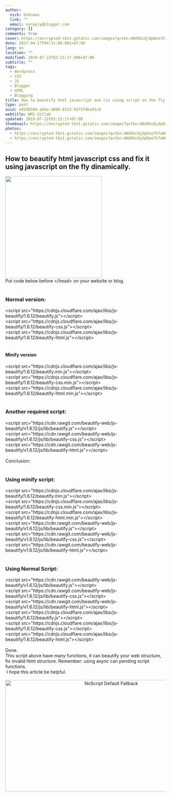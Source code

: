 ```yaml
---
author:
  nick: Unknown
  link: ""
  email: noreply@blogger.com
category: []
comments: true
cover: https://encrypted-tbn1.gstatic.com/images?q=tbn:ANd9GcQjdpDoe7h7wNQx9CmRe46wN2Ta_p7TYUg_q9p0GUr6OM6Y1hml
date: 2017-04-17T04:31:00.001+07:00
lang: en
location: ""
modified: 2019-07-22T03:23:17.908+07:00
subtitle: ""
tags:
  - Wordpress
  - CSS
  - JS
  - Blogger
  - HTML
  - Blogging
title: How to beautify html javascript and css using script on the fly
type: post
uuid: e93db569-abba-4888-8153-92f5f4ba91c8
webtitle: WMI Gitlab
updated: 2019-07-22T03:23:17+07:00
thumbnail: https://encrypted-tbn1.gstatic.com/images?q=tbn:ANd9GcQjdpDoe7h7wNQx9CmRe46wN2Ta_p7TYUg_q9p0GUr6OM6Y1hml
photos:
  - https://encrypted-tbn1.gstatic.com/images?q=tbn:ANd9GcQjdpDoe7h7wNQx9CmRe46wN2Ta_p7TYUg_q9p0GUr6OM6Y1hml
  - https://encrypted-tbn1.gstatic.com/images?q=tbn:ANd9GcQjdpDoe7h7wNQx9CmRe46wN2Ta_p7TYUg_q9p0GUr6OM6Y1hml
---
```


<h2>How to beautify html javascript css and fix it using javascript on the fly dinamically.</h2><div><img height="320" src="https://encrypted-tbn1.gstatic.com/images?q=tbn:ANd9GcQjdpDoe7h7wNQx9CmRe46wN2Ta_p7TYUg_q9p0GUr6OM6Y1hml" width="303"></div><div>Put code below before &lt;/head&gt; on your website or blog.</div><div><br></div><h3>Normal version:</h3>&lt;script src="https://cdnjs.cloudflare.com/ajax/libs/js-beautify/1.6.12/beautify.js"&gt;&lt;/script&gt;<br>&lt;script src="https://cdnjs.cloudflare.com/ajax/libs/js-beautify/1.6.12/beautify-css.js"&gt;&lt;/script&gt;<br>&lt;script src="https://cdnjs.cloudflare.com/ajax/libs/js-beautify/1.6.12/beautify-html.js"&gt;&lt;/script&gt;<br><br><h4>Minify version</h4>&lt;script src="https://cdnjs.cloudflare.com/ajax/libs/js-beautify/1.6.12/beautify.min.js"&gt;&lt;/script&gt;<br>&lt;script src="https://cdnjs.cloudflare.com/ajax/libs/js-beautify/1.6.12/beautify-css.min.js"&gt;&lt;/script&gt;<br>&lt;script src="https://cdnjs.cloudflare.com/ajax/libs/js-beautify/1.6.12/beautify-html.min.js"&gt;&lt;/script&gt;<br><br><h3>Another required script:</h3>&lt;script src="https://cdn.rawgit.com/beautify-web/js-beautify/v1.6.12/js/lib/beautify.js"&gt;&lt;/script&gt;<br>&lt;script src="https://cdn.rawgit.com/beautify-web/js-beautify/v1.6.12/js/lib/beautify-css.js"&gt;&lt;/script&gt;<br>&lt;script src="https://cdn.rawgit.com/beautify-web/js-beautify/v1.6.12/js/lib/beautify-html.js"&gt;&lt;/script&gt;<br><div><br></div><div>Conclusion:</div><div><br></div><h3>Using minify script:</h3><div>&lt;script src="https://cdnjs.cloudflare.com/ajax/libs/js-beautify/1.6.12/beautify.min.js"&gt;&lt;/script&gt;<br>&lt;script src="https://cdnjs.cloudflare.com/ajax/libs/js-beautify/1.6.12/beautify-css.min.js"&gt;&lt;/script&gt;<br>&lt;script src="https://cdnjs.cloudflare.com/ajax/libs/js-beautify/1.6.12/beautify-html.min.js"&gt;&lt;/script&gt;<br>&lt;script src="https://cdn.rawgit.com/beautify-web/js-beautify/v1.6.12/js/lib/beautify.js"&gt;&lt;/script&gt;<br>&lt;script src="https://cdn.rawgit.com/beautify-web/js-beautify/v1.6.12/js/lib/beautify-css.js"&gt;&lt;/script&gt;<br>&lt;script src="https://cdn.rawgit.com/beautify-web/js-beautify/v1.6.12/js/lib/beautify-html.js"&gt;&lt;/script&gt;<br><br><h3>Using Normal Script:</h3>&lt;script src="https://cdn.rawgit.com/beautify-web/js-beautify/v1.6.12/js/lib/beautify.js"&gt;&lt;/script&gt;<br>&lt;script src="https://cdn.rawgit.com/beautify-web/js-beautify/v1.6.12/js/lib/beautify-css.js"&gt;&lt;/script&gt;<br>&lt;script src="https://cdn.rawgit.com/beautify-web/js-beautify/v1.6.12/js/lib/beautify-html.js"&gt;&lt;/script&gt;<br>&lt;script src="https://cdnjs.cloudflare.com/ajax/libs/js-beautify/1.6.12/beautify.js"&gt;&lt;/script&gt;<br>&lt;script src="https://cdnjs.cloudflare.com/ajax/libs/js-beautify/1.6.12/beautify-css.js"&gt;&lt;/script&gt;<br>&lt;script src="https://cdnjs.cloudflare.com/ajax/libs/js-beautify/1.6.12/beautify-html.js"&gt;&lt;/script&gt;</div><div><br></div><div>Done.<br>This script above have many functions, it can beautify your web structure, fix invalid html structure. Remember: using async can pending script functions.<br>&nbsp;I hope this article be helpful.</div><style amp-custom="">.thumb-post{text-align:center;margin:0;padding:0;width:100%} .thumb-post amp-img{width:100%;max-width:100%;height:auto;min-height:450px;max-height:600px;margin:0} </style> <br><div class="thumb-post"><noscript><img src="https://scontent.fsub2-1.fna.fbcdn.net/v/t1.0-9/fr/cp0/e15/q65/17796846_1773189839677671_6977008867135609966_n.png.jpg?efg=eyJpIjoidCJ9&amp;oh=292c21d1c58e8e185a8d6c63dec60c5a&amp;oe=5957C4B8" width="650" height="350" alt="NoScript Default Fallback" title="default fallback"></noscript></div>